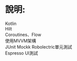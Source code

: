 說明:
=
Kotlin<br/>
Hilt<br/>
Coroutines、Flow<br/>
使用MVVM架構<br/>
JUnit Mockk Robolectric單元測試<br/>
Espresso UI測試<br/>
